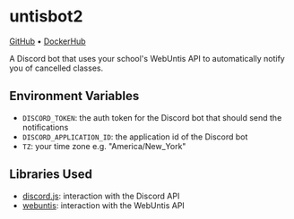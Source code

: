 # untisbot2
[GitHub](https://github.com/2mal3/UntisBot2) • [DockerHub](https://hub.docker.com/r/2mal3/untisbot2)

A Discord bot that uses your school's WebUntis API to automatically notify you of cancelled classes.

## Environment Variables

- `DISCORD_TOKEN`: the auth token for the Discord bot that should send the notifications
- `DISCORD_APPLICATION_ID`: the application id of the Discord bot
- `TZ`: your time zone e.g. "America/New_York"

## Libraries Used

- [discord.js](https://www.npmjs.com/package/discord.js): interaction with the Discord API
- [webuntis](https://www.npmjs.com/package/webuntis): interaction with the WebUntis API
